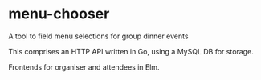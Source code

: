 # menu-chooser
A tool to field menu selections for group dinner events

This comprises an HTTP API written in Go, using a MySQL DB for storage.

Frontends for organiser and attendees in Elm.



